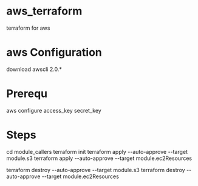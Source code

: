 # aws_terraform
terraform for aws
# aws Configuration
download awscli 2.0.*

# Prerequ
aws configure
access_key 
secret_key
# Steps
cd module_callers
terraform init
terraform apply --auto-approve --target module.s3
terraform apply --auto-approve --target module.ec2Resources



terraform destroy --auto-approve --target module.s3
terraform destroy --auto-approve --target module.ec2Resources